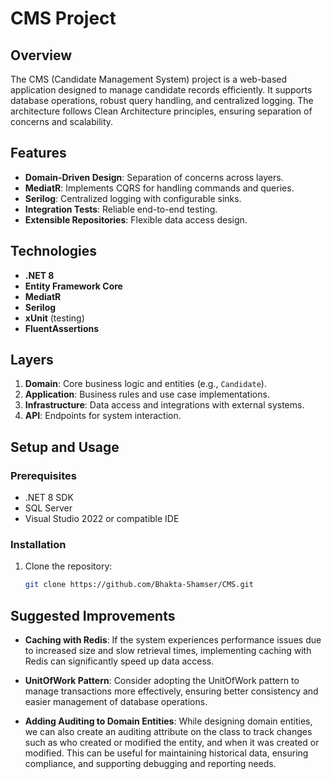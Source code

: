 # CMS Project

## Overview
The CMS (Candidate Management System) project is a web-based application designed to manage candidate records efficiently. It supports database operations, robust query handling, and centralized logging. The architecture follows Clean Architecture principles, ensuring separation of concerns and scalability.

## Features
- **Domain-Driven Design**: Separation of concerns across layers.
- **MediatR**: Implements CQRS for handling commands and queries.
- **Serilog**: Centralized logging with configurable sinks.
- **Integration Tests**: Reliable end-to-end testing.
- **Extensible Repositories**: Flexible data access design.

## Technologies
- **.NET 8**
- **Entity Framework Core**
- **MediatR**
- **Serilog**
- **xUnit** (testing)
- **FluentAssertions**

## Layers
1. **Domain**: Core business logic and entities (e.g., `Candidate`).
2. **Application**: Business rules and use case implementations.
3. **Infrastructure**: Data access and integrations with external systems.
4. **API**: Endpoints for system interaction.

## Setup and Usage

### Prerequisites
- .NET 8 SDK
- SQL Server
- Visual Studio 2022 or compatible IDE

### Installation
1. Clone the repository:
   ```bash
   git clone https://github.com/Bhakta-Shamser/CMS.git

## Suggested Improvements

- **Caching with Redis**: If the system experiences performance issues due to increased size and slow retrieval times, implementing caching with Redis can significantly speed up data access.
  
- **UnitOfWork Pattern**: Consider adopting the UnitOfWork pattern to manage transactions more effectively, ensuring better consistency and easier management of database operations.
- **Adding Auditing to Domain Entities**: While designing domain entities, we can also create an auditing attribute on the class to track changes such as who created or modified the entity, and when it was created or modified. This can be useful for maintaining historical data, ensuring compliance, and supporting debugging and reporting needs.
